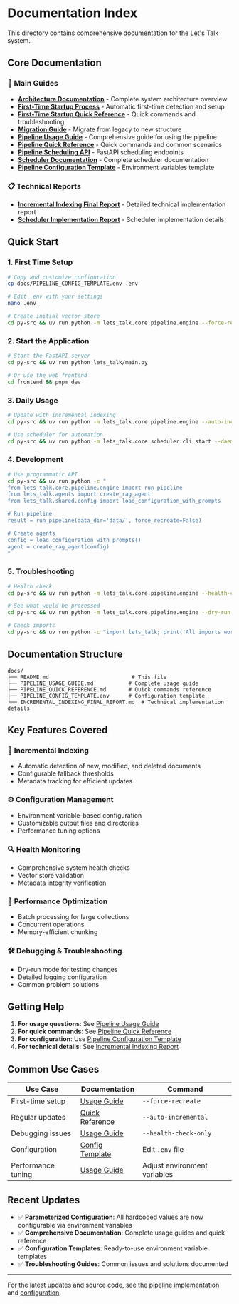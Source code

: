 # Documentation Index

This directory contains comprehensive documentation for the Let's Talk system.

## Core Documentation

### 📖 Main Guides

- **[Architecture Documentation](ARCHITECTURE.md)** - Complete system architecture overview
- **[First-Time Startup Process](FIRST_TIME_STARTUP.md)** - Automatic first-time detection and setup
- **[First-Time Startup Quick Reference](FIRST_TIME_STARTUP_QUICK_REFERENCE.md)** - Quick commands and troubleshooting
- **[Migration Guide](MIGRATION_GUIDE.md)** - Migrate from legacy to new structure
- **[Pipeline Usage Guide](PIPELINE_USAGE_GUIDE.md)** - Comprehensive guide for using the pipeline
- **[Pipeline Quick Reference](PIPELINE_QUICK_REFERENCE.md)** - Quick commands and common scenarios
- **[Pipeline Scheduling API](PIPELINE_SCHEDULING_API.md)** - FastAPI scheduling endpoints
- **[Scheduler Documentation](SCHEDULER.md)** - Complete scheduler documentation
- **[Pipeline Configuration Template](PIPELINE_CONFIG_TEMPLATE.env)** - Environment variables template

### 📋 Technical Reports

- **[Incremental Indexing Final Report](INCREMENTAL_INDEXING_FINAL_REPORT.md)** - Detailed technical implementation report
- **[Scheduler Implementation Report](SCHEDULER_IMPLEMENTATION_REPORT.md)** - Scheduler implementation details

## Quick Start

### 1. First Time Setup

```bash
# Copy and customize configuration
cp docs/PIPELINE_CONFIG_TEMPLATE.env .env

# Edit .env with your settings
nano .env

# Create initial vector store
cd py-src && uv run python -m lets_talk.core.pipeline.engine --force-recreate
```

### 2. Start the Application

```bash
# Start the FastAPI server
cd py-src && uv run python lets_talk/main.py

# Or use the web frontend
cd frontend && pnpm dev
```

### 3. Daily Usage

```bash
# Update with incremental indexing
cd py-src && uv run python -m lets_talk.core.pipeline.engine --auto-incremental

# Use scheduler for automation
cd py-src && uv run python -m lets_talk.core.scheduler.cli start --daemon
```

### 4. Development

```bash
# Use programmatic API
cd py-src && uv run python -c "
from lets_talk.core.pipeline.engine import run_pipeline
from lets_talk.agents import create_rag_agent
from lets_talk.shared.config import load_configuration_with_prompts

# Run pipeline
result = run_pipeline(data_dir='data/', force_recreate=False)

# Create agents
config = load_configuration_with_prompts()
agent = create_rag_agent(config)
"
```

### 5. Troubleshooting

```bash
# Health check
cd py-src && uv run python -m lets_talk.core.pipeline.engine --health-check-only

# See what would be processed
cd py-src && uv run python -m lets_talk.core.pipeline.engine --dry-run --incremental

# Check imports
cd py-src && uv run python -c "import lets_talk; print('All imports working')"
```

## Documentation Structure

```
docs/
├── README.md                          # This file
├── PIPELINE_USAGE_GUIDE.md           # Complete usage guide
├── PIPELINE_QUICK_REFERENCE.md       # Quick commands reference
├── PIPELINE_CONFIG_TEMPLATE.env      # Configuration template
└── INCREMENTAL_INDEXING_FINAL_REPORT.md  # Technical implementation details
```

## Key Features Covered

### 🔄 **Incremental Indexing**
- Automatic detection of new, modified, and deleted documents
- Configurable fallback thresholds
- Metadata tracking for efficient updates

### ⚙️ **Configuration Management**
- Environment variable-based configuration
- Customizable output files and directories
- Performance tuning options

### 🔍 **Health Monitoring**
- Comprehensive system health checks
- Vector store validation
- Metadata integrity verification

### 🚀 **Performance Optimization**
- Batch processing for large collections
- Concurrent operations
- Memory-efficient chunking

### 🛠️ **Debugging & Troubleshooting**
- Dry-run mode for testing changes
- Detailed logging configuration
- Common problem solutions

## Getting Help

1. **For usage questions**: See [Pipeline Usage Guide](PIPELINE_USAGE_GUIDE.md)
2. **For quick commands**: See [Pipeline Quick Reference](PIPELINE_QUICK_REFERENCE.md)
3. **For configuration**: Use [Pipeline Configuration Template](PIPELINE_CONFIG_TEMPLATE.env)
4. **For technical details**: See [Incremental Indexing Report](INCREMENTAL_INDEXING_FINAL_REPORT.md)

## Common Use Cases

| Use Case | Documentation | Command |
|----------|---------------|---------|
| First-time setup | [Usage Guide](PIPELINE_USAGE_GUIDE.md#quick-start) | `--force-recreate` |
| Regular updates | [Quick Reference](PIPELINE_QUICK_REFERENCE.md#daily-operations) | `--auto-incremental` |
| Debugging issues | [Usage Guide](PIPELINE_USAGE_GUIDE.md#troubleshooting) | `--health-check-only` |
| Configuration | [Config Template](PIPELINE_CONFIG_TEMPLATE.env) | Edit `.env` file |
| Performance tuning | [Usage Guide](PIPELINE_USAGE_GUIDE.md#performance-optimization) | Adjust environment variables |

## Recent Updates

- ✅ **Parameterized Configuration**: All hardcoded values are now configurable via environment variables
- ✅ **Comprehensive Documentation**: Complete usage guides and quick reference
- ✅ **Configuration Templates**: Ready-to-use environment variable templates
- ✅ **Troubleshooting Guides**: Common issues and solutions documented

---

For the latest updates and source code, see the [pipeline implementation](../py-src/lets_talk/pipeline.py) and [configuration](../py-src/lets_talk/config.py).
